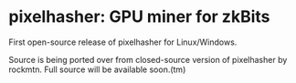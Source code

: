 # pixelhasher: GPU miner for zkBits

First open-source release of pixelhasher for Linux/Windows.

Source is being ported over from closed-source version of pixelhasher by
rockmtn. Full source will be available soon.(tm)
